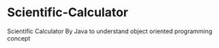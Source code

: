 # Scientific-Calculator
Scientific Calculator By Java to understand object oriented programming concept
